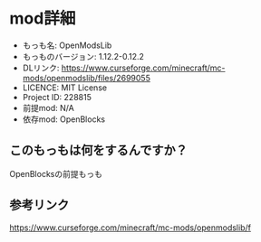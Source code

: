# mod詳細

- もっも名: OpenModsLib
- もっものバージョン: 1.12.2-0.12.2
- DLリンク: https://www.curseforge.com/minecraft/mc-mods/openmodslib/files/2699055
- LICENCE: MIT License
- Project ID: 228815
- 前提mod: N/A
- 依存mod: OpenBlocks

## このもっもは何をするんですか？
OpenBlocksの前提もっも

## 参考リンク
https://www.curseforge.com/minecraft/mc-mods/openmodslib/f